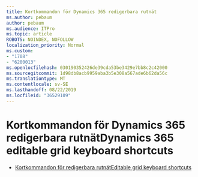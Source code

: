 ```yaml
---
title: Kortkommandon för Dynamics 365 redigerbara rutnät
ms.author: pebaum
author: pebaum
ms.audience: ITPro
ms.topic: article
ROBOTS: NOINDEX, NOFOLLOW
localization_priority: Normal
ms.custom:
- "1708"
- "6200013"
ms.openlocfilehash: 030190352426de39cda53be3429e7bb8c2c42000
ms.sourcegitcommit: 1d98db8acb9959aba3b5e308a567ade6b62da56c
ms.translationtype: MT
ms.contentlocale: sv-SE
ms.lasthandoff: 08/22/2019
ms.locfileid: "36529109"
---
```

# <a name="dynamics-365-editable-grid-keyboard-shortcuts"></a><span data-ttu-id="3d143-102">Kortkommandon för Dynamics 365 redigerbara rutnät</span><span class="sxs-lookup"><span data-stu-id="3d143-102">Dynamics 365 editable grid keyboard shortcuts</span></span>

* [<span data-ttu-id="3d143-103">Kortkommandon för redigerbara rutnät</span><span class="sxs-lookup"><span data-stu-id="3d143-103">Editable grid keyboard shortcuts</span></span>](https://docs.microsoft.com/dynamics365/customer-engagement/basics/keyboard-shortcuts#editable-grids-views)
